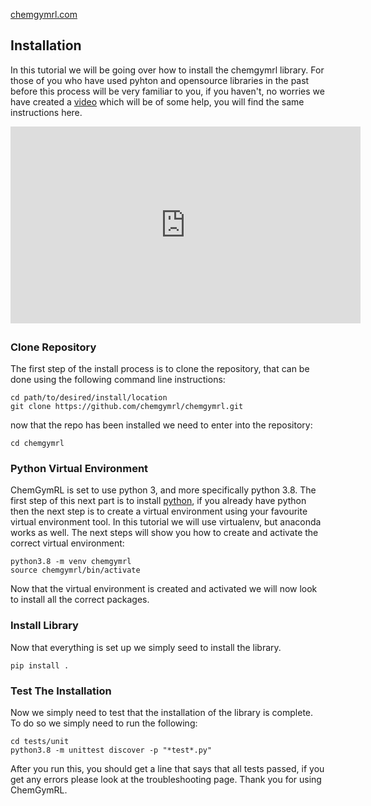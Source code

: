 [chemgymrl.com](https://chemgymrl.com/)

## Installation

In this tutorial we will be going over how to install the chemgymrl library. For those of you who have used pyhton and
opensource libraries in the past before this process will be very familiar to you, if you haven't, no worries we have 
created a [video](https://youtu.be/tE8aVln64_0) which will be of some help, you will find the same instructions here.


<div style="text-align: center; margin-bottom: 2em;">
<iframe width="560" height="315" src="https://www.youtube.com/embed/tE8aVln64_0" title="YouTube video player" frameborder="0" allow="accelerometer; autoplay; clipboard-write; encrypted-media; gyroscope; picture-in-picture" allowfullscreen></iframe>
</div>

### Clone Repository

The first step of the install process is to clone the repository, that can be done using the following command line
instructions:
```commandline
cd path/to/desired/install/location
git clone https://github.com/chemgymrl/chemgymrl.git
```
now that the repo has been installed we need to enter into the repository:

```commandline
cd chemgymrl
```

### Python Virtual Environment

ChemGymRL is set to use python 3, and more specifically python 3.8. The first step of this next part is to install
[python](https://python.org), if you already have python then the next step is to create a virtual environment using
your favourite virtual environment tool. In this tutorial we will use virtualenv, but anaconda works as well. The next
steps will show you how to create and activate the correct virtual environment:

```commandline
python3.8 -m venv chemgymrl
source chemgymrl/bin/activate
```

Now that the virtual environment is created and activated we will now look to install all the correct packages.

### Install Library
Now that everything is set up we simply seed to install the library.
 
```commandline
pip install .
```

### Test The Installation

Now we simply need to test that the installation of the library is complete. To do so we simply need to run the
following:

```commandline
cd tests/unit
python3.8 -m unittest discover -p "*test*.py"
```

After you run this, you should get a line that says that all tests passed, if you get any errors please look at the
troubleshooting page. Thank you for using ChemGymRL.
